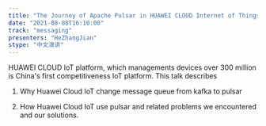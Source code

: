 ```yaml
---
title: "The Journey of Apache Pulsar in HUAWEI CLOUD Internet of Things Platform"
date: "2021-08-08T16:10:00" 
track: "messaging"
presenters: "HeZhangJian"
stype: "中文演讲"
---
```

HUAWEI CLOUD IoT platform, which managements devices over 300 million is China's first competitiveness IoT platform. This talk describes 
 
 1. Why Huawei Cloud IoT change message queue from kafka to pulsar
 
 2. How Huawei Cloud IoT use pulsar and related problems we encountered and our solutions.